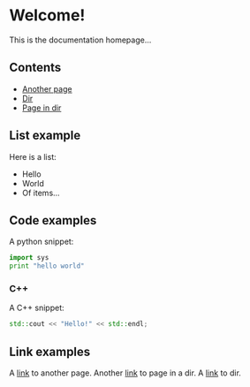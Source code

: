 # Welcome!

This is the documentation homepage...

Contents
--------
* [Another page](another-page.md)
* [Dir](test-dir/README.md)
* [Page in dir](test-dir/page-in-dir.md)

## List example

Here is a list:
- Hello
- World
- Of items...

## Code examples

A python snippet:

``` python
import sys
print "hello world"
```

### C++

A C++ snippet:


``` c++
std::cout << "Hello!" << std::endl;
```

## Link examples

A [link](another-page.md) to another page.
Another [link](test-dir/page-in-dir.md) to page in a dir.
A [link](test-dir/) to dir.


